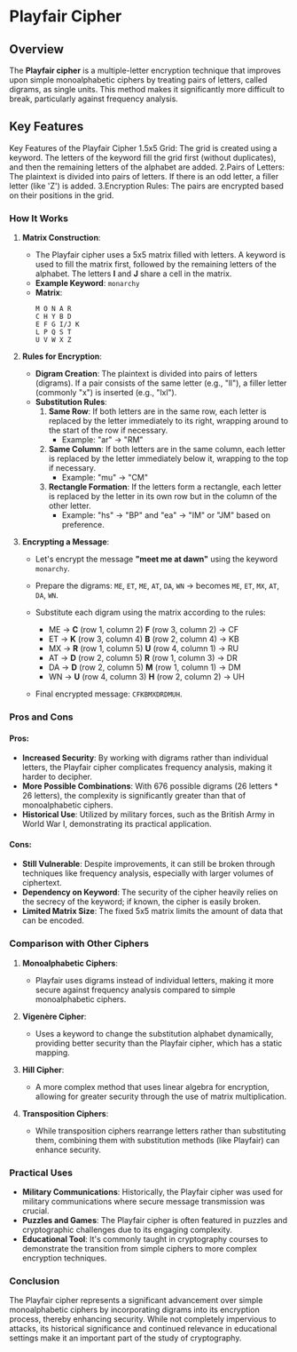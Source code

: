 # Playfair Cipher

## Overview

The **Playfair cipher** is a multiple-letter encryption technique that improves upon simple monoalphabetic ciphers by treating pairs of letters, called digrams, as single units. This method makes it significantly more difficult to break, particularly against frequency analysis.

## Key Features

Key Features of the Playfair Cipher
1.5x5 Grid: The grid is created using a keyword. The letters of the keyword fill the grid first (without duplicates), and then the remaining letters of the alphabet are added.
2.Pairs of Letters: The plaintext is divided into pairs of letters. If there is an odd letter, a filler letter (like 'Z') is added.
3.Encryption Rules: The pairs are encrypted based on their positions in the grid.

### How It Works

1. **Matrix Construction**:
   - The Playfair cipher uses a 5x5 matrix filled with letters. A keyword is used to fill the matrix first, followed by the remaining letters of the alphabet. The letters **I** and **J** share a cell in the matrix.
   - **Example Keyword**: `monarchy`
   - **Matrix**:
     ```
     M O N A R
     C H Y B D
     E F G I/J K
     L P Q S T
     U V W X Z
     ```

2. **Rules for Encryption**:
   - **Digram Creation**: The plaintext is divided into pairs of letters (digrams). If a pair consists of the same letter (e.g., "ll"), a filler letter (commonly "x") is inserted (e.g., "lxl").
   - **Substitution Rules**:
     1. **Same Row**: If both letters are in the same row, each letter is replaced by the letter immediately to its right, wrapping around to the start of the row if necessary.
        - Example: "ar" → "RM"
     2. **Same Column**: If both letters are in the same column, each letter is replaced by the letter immediately below it, wrapping to the top if necessary.
        - Example: "mu" → "CM"
     3. **Rectangle Formation**: If the letters form a rectangle, each letter is replaced by the letter in its own row but in the column of the other letter.
        - Example: "hs" → "BP" and "ea" → "IM" or "JM" based on preference.

3. **Encrypting a Message**:
   - Let's encrypt the message **"meet me at dawn"** using the keyword `monarchy`.
   - Prepare the digrams: `ME`, `ET`, `ME`, `AT`, `DA`, `WN` → becomes `ME`, `ET`, `MX`, `AT`, `DA`, `WN`.
   - Substitute each digram using the matrix according to the rules:
     - ME → **C** (row 1, column 2) **F** (row 3, column 2) → CF
     - ET → **K** (row 3, column 4) **B** (row 2, column 4) → KB
     - MX → **R** (row 1, column 5) **U** (row 4, column 1) → RU
     - AT → **D** (row 2, column 5) **R** (row 1, column 3) → DR
     - DA → **D** (row 2, column 5) **M** (row 1, column 1) → DM
     - WN → **U** (row 4, column 3) **H** (row 2, column 2) → UH

   - Final encrypted message: `CFKBMXDRDMUH`.

### Pros and Cons

#### Pros:
- **Increased Security**: By working with digrams rather than individual letters, the Playfair cipher complicates frequency analysis, making it harder to decipher.
- **More Possible Combinations**: With 676 possible digrams (26 letters * 26 letters), the complexity is significantly greater than that of monoalphabetic ciphers.
- **Historical Use**: Utilized by military forces, such as the British Army in World War I, demonstrating its practical application.

#### Cons:
- **Still Vulnerable**: Despite improvements, it can still be broken through techniques like frequency analysis, especially with larger volumes of ciphertext.
- **Dependency on Keyword**: The security of the cipher heavily relies on the secrecy of the keyword; if known, the cipher is easily broken.
- **Limited Matrix Size**: The fixed 5x5 matrix limits the amount of data that can be encoded.

### Comparison with Other Ciphers

1. **Monoalphabetic Ciphers**:
   - Playfair uses digrams instead of individual letters, making it more secure against frequency analysis compared to simple monoalphabetic ciphers.

2. **Vigenère Cipher**:
   - Uses a keyword to change the substitution alphabet dynamically, providing better security than the Playfair cipher, which has a static mapping.

3. **Hill Cipher**:
   - A more complex method that uses linear algebra for encryption, allowing for greater security through the use of matrix multiplication. 

4. **Transposition Ciphers**:
   - While transposition ciphers rearrange letters rather than substituting them, combining them with substitution methods (like Playfair) can enhance security.

### Practical Uses

- **Military Communications**: Historically, the Playfair cipher was used for military communications where secure message transmission was crucial.
- **Puzzles and Games**: The Playfair cipher is often featured in puzzles and cryptographic challenges due to its engaging complexity.
- **Educational Tool**: It's commonly taught in cryptography courses to demonstrate the transition from simple ciphers to more complex encryption techniques.

### Conclusion

The Playfair cipher represents a significant advancement over simple monoalphabetic ciphers by incorporating digrams into its encryption process, thereby enhancing security. While not completely impervious to attacks, its historical significance and continued relevance in educational settings make it an important part of the study of cryptography.

